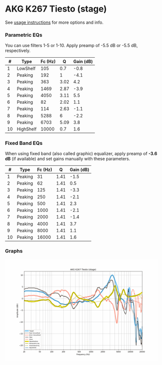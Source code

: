 # AKG K267 Tiesto (stage)
See [usage instructions](https://github.com/jaakkopasanen/AutoEq#usage) for more options and info.

### Parametric EQs
You can use filters 1-5 or 1-10. Apply preamp of -5.5 dB or -5.5 dB, respectively.

|   # | Type      |   Fc (Hz) |    Q |   Gain (dB) |
|-----|-----------|-----------|------|-------------|
|   1 | LowShelf  |       105 | 0.7  |        -0.8 |
|   2 | Peaking   |       192 | 1    |        -4.1 |
|   3 | Peaking   |       363 | 3.02 |         4.2 |
|   4 | Peaking   |      1469 | 2.87 |        -3.9 |
|   5 | Peaking   |      4050 | 3.11 |         5.5 |
|   6 | Peaking   |        82 | 2.02 |         1.1 |
|   7 | Peaking   |       114 | 2.63 |        -1.1 |
|   8 | Peaking   |      5288 | 6    |        -2.2 |
|   9 | Peaking   |      6703 | 5.09 |         3.8 |
|  10 | HighShelf |     10000 | 0.7  |         1.6 |

### Fixed Band EQs
When using fixed band (also called graphic) equalizer, apply preamp of **-3.6 dB** (if available) and set gains manually with these parameters.

|   # | Type    |   Fc (Hz) |    Q |   Gain (dB) |
|-----|---------|-----------|------|-------------|
|   1 | Peaking |        31 | 1.41 |        -1.5 |
|   2 | Peaking |        62 | 1.41 |         0.5 |
|   3 | Peaking |       125 | 1.41 |        -3.3 |
|   4 | Peaking |       250 | 1.41 |        -2.1 |
|   5 | Peaking |       500 | 1.41 |         2.3 |
|   6 | Peaking |      1000 | 1.41 |        -2.1 |
|   7 | Peaking |      2000 | 1.41 |        -1.4 |
|   8 | Peaking |      4000 | 1.41 |         3.7 |
|   9 | Peaking |      8000 | 1.41 |         1.1 |
|  10 | Peaking |     16000 | 1.41 |         1.6 |

### Graphs
![](./AKG%20K267%20Tiesto%20(stage).png)
